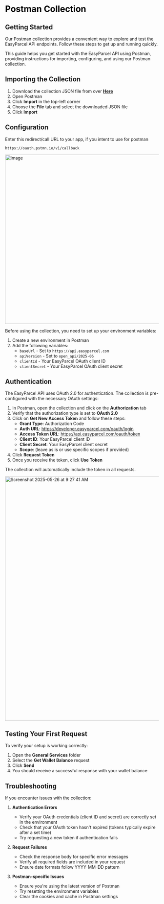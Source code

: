 # <span style="color: black;"> Postman Collection </span>

## Getting Started

Our Postman collection provides a convenient way to explore and test the EasyParcel API endpoints. Follow these steps to get up and running quickly.

This guide helps you get started with the EasyParcel API using Postman, providing instructions for importing, configuring, and using our Postman collection.

## Importing the Collection
1. Download the collection JSON file from over [**Here**](https://github.com/easyparcel/OpenAPI/blob/2025-06/4.Postman%20Collection/Open%20API%202025-06.postman_collection.json)
2. Open Postman
3. Click **Import** in the top-left corner
4. Choose the **File** tab and select the downloaded JSON file
5. Click **Import**

## Configuration
Enter this redirect/call URL to your app, if you intent to use for postman
```
https://oauth.pstmn.io/v1/callback
```

<img width="553" alt="image" src="https://github.com/user-attachments/assets/5df94f95-341f-4291-91ea-fcd1dff64691" />

Before using the collection, you need to set up your environment variables:

1. Create a new environment in Postman
2. Add the following variables:
   - `baseUrl` - Set to `https://api.easyparcel.com`
   - `apiVersion` - Set to `open_api/2025-06`
   - `clientId` - Your EasyParcel OAuth client ID
   - `clientSecret` - Your EasyParcel OAuth client secret


## Authentication

The EasyParcel API uses OAuth 2.0 for authentication. The collection is pre-configured with the necessary OAuth settings:

1. In Postman, open the collection and click on the **Authorization** tab
2. Verify that the authorization type is set to **OAuth 2.0**
3. Click on **Get New Access Token** and follow these steps:
   - **Grant Type**: Authorization Code
   - **Auth URL**: https://developer.easyparcel.com/oauth/login
   - **Access Token URL**: https://api.easyparcel.com/oauth/token
   - **Client ID**: Your EasyParcel client ID
   - **Client Secret**: Your EasyParcel client secret
   - **Scope**: (leave as is or use specific scopes if provided)
4. Click **Request Token**
5. Once you receive the token, click **Use Token**


The collection will automatically include the token in all requests.


<img width="799" alt="Screenshot 2025-05-26 at 9 27 41 AM" src="https://github.com/user-attachments/assets/d37cd541-639c-40c1-be48-cbe02ca98a3a" />


## Testing Your First Request

To verify your setup is working correctly:

1. Open the **General Services** folder
2. Select the **Get Wallet Balance** request
3. Click **Send**
4. You should receive a successful response with your wallet balance


## Troubleshooting

If you encounter issues with the collection:

1. **Authentication Errors**
   - Verify your OAuth credentials (client ID and secret) are correctly set in the environment
   - Check that your OAuth token hasn't expired (tokens typically expire after a set time)
   - Try requesting a new token if authentication fails

2. **Request Failures**
   - Check the response body for specific error messages
   - Verify all required fields are included in your request
   - Ensure date formats follow YYYY-MM-DD pattern

3. **Postman-specific Issues**
   - Ensure you're using the latest version of Postman
   - Try resetting the environment variables
   - Clear the cookies and cache in Postman settings


